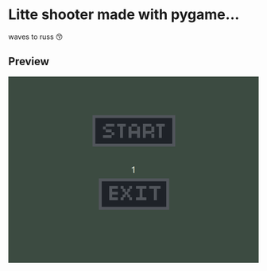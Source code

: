 # Litte shooter made with pygame... 
waves to russ 😙

## Preview
![](https://github.com/weitnow/pygame_shooter/blob/master/Preview.gif)

